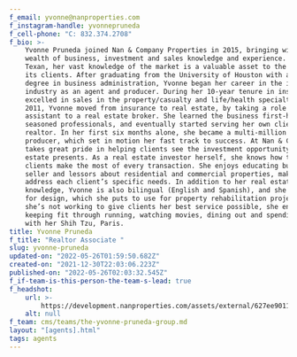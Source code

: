 ```yaml
---
f_email: yvonne@nanproperties.com
f_instagram-handle: yvonnepruneda
f_cell-phone: "C: 832.374.2708"
f_bio: >-
    Yvonne Pruneda joined Nan & Company Properties in 2015, bringing with her a
    wealth of business, investment and sales knowledge and experience. As a native
    Texan, her vast knowledge of the market is a valuable asset to the firm and
    its clients. After graduating from the University of Houston with a bachelor’s
    degree in business administration, Yvonne began her career in the insurance
    industry as an agent and producer. During her 10-year tenure in insurance, she
    excelled in sales in the property/casualty and life/health specialties. In
    2011, Yvonne moved from insurance to real estate, by taking a role as an
    assistant to a real estate broker. She learned the business first-hand from
    seasoned professionals, and eventually started serving her own clients as a
    realtor. In her first six months alone, she became a multi-million dollar
    producer, which set in motion her fast track to success. At Nan & Co., Yvonne
    takes great pride in helping clients see the investment opportunity real
    estate presents. As a real estate investor herself, she knows how to help
    clients make the most of every transaction. She enjoys educating buyers,
    seller and lessors about residential and commercial properties, making sure to
    address each client’s specific needs. In addition to her real estate
    knowledge, Yvonne is also bilingual (English and Spanish), and she has an eye
    for design, which she puts to use for property rehabilitation projects. When
    she’s not working to give clients her best service possible, she enjoys
    keeping fit through running, watching movies, dining out and spending time
    with her Shih Tzu, Paris.
title: Yvonne Pruneda
f_title: "Realtor Associate "
slug: yvonne-pruneda
updated-on: "2022-05-26T01:59:50.682Z"
created-on: "2021-12-30T22:03:06.223Z"
published-on: "2022-05-26T02:03:32.545Z"
f_if-team-is-this-person-the-team-s-lead: true
f_headshot:
    url: >-
        https://development.nanproperties.com/assets/external/627ee9011115e6e34034abfe_optimized_663d59c5c95b9064e84d75c7e9820e89.jpeg
    alt: null
f_team: cms/teams/the-yvonne-pruneda-group.md
layout: "[agents].html"
tags: agents
---
```

